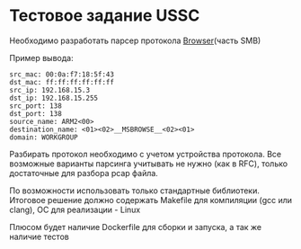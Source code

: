 # Тестовое задание USSC

Необходимо разработать парсер протокола [Browser](browser.pcap)(часть SMB)

Пример вывода:
```text
src_mac: 00:0a:f7:18:5f:43
dst_mac: ff:ff:ff:ff:ff:ff
src_ip: 192.168.15.3
dst_ip: 192.168.15.255
src_port: 138
dst_port: 138
source_name: ARM2<00>
destination_name: <01><02>__MSBROWSE__<02><01>
domain: WORKGROUP
```

Разбирать протокол необходимо с учетом устройства протокола.
Все возможные варианты парсинга учитывать не нужно (как в RFC), 
только достаточные для разбора pcap файла.

По возможности использовать только стандартные библиотеки.
Итоговое решение должно содержать Makefile для компиляции (gcc или clang),
ОС для реализации - Linux

Плюсом будет наличие Dockerfile для сборки и запуска, а так же наличие тестов


